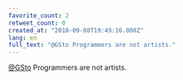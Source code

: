 ```yaml
---
favorite_count: 2
retweet_count: 0
created_at: "2018-09-08T19:49:16.000Z"
lang: en
full_text: "@GSto Programmers are not artists."
---
```


[@GSto](https://twitter.com/GSto) Programmers are not artists.
